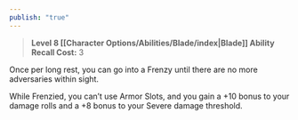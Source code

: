```yaml
---
publish: "true"
---
```

> **Level 8 [[Character Options/Abilities/Blade/index|Blade]] Ability**
> **Recall Cost:** 3

Once per long rest, you can go into a Frenzy until there are no more adversaries within sight.

While Frenzied, you can’t use Armor Slots, and you gain a +10 bonus to your damage rolls and a +8 bonus to your Severe damage threshold.
